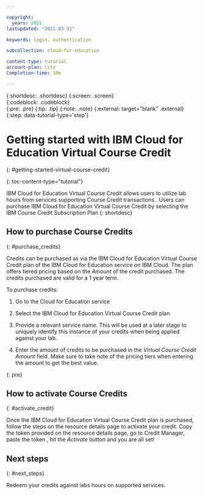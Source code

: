 ```yaml
---

copyright:
  years: 2021
lastupdated: "2021-03-31"

keywords: login, authentication

subcollection: cloud-for-education

content-type: tutorial
account-plan: lite
Completion-time: 10m

---
```

{:shortdesc: .shortdesc}
{:screen: .screen}  
{:codeblock: .codeblock}  
{:pre: .pre}
{:tip: .tip}
{:note: .note}
{:external: target="blank" .external}
{:step: data-tutorial-type='step'}


# Getting started with IBM Cloud for Education Virtual Course Credit 
{: #getting-started-virtual-course-credit}

{: toc-content-type="tutorial"} 

IBM Cloud for Education Virtual Course Credit allows users to utilize lab hours from services supporting Course Credit transactions . Users can purchase IBM Cloud for Education Virtual Course Credit by selecting the IBM Course Credit Subscription Plan 
{: shortdesc}

## How to purchase Course Credits
{: #purchase_credits}

Credits can be purchased as via the IBM Cloud for Education Virtual Course Credit plan of the IBM Cloud for Education service on IBM Cloud. The plan offers tiered pricing based on the _Amount_ of the credit purchased. The credits purchased are valid for a 1 year term.

To purchase credits:
1. Go to the Cloud for Education service 

2. Select the IBM Cloud for Education Virtual Course Credit plan

3. Provide a relevant service name. This will be used at a later stage to uniquely identify this instance of your credits  when being applied against your lab.

4. Enter the amount of credits to be purchased in the _Virtual Course Credit Amount_ field. Make sure to take note of the pricing tiers when entering the amount to get the best value.

  {: pre}

## How to activate Course Credits
{: #activate_credit}

Once the IBM Cloud for Education Virtual Course Credit plan is purchased, follow the steps on the resource details page  to activate your credit. Copy the token provided on the resource details page, go to Credit Manager, paste the token , hit the _Activate_ button and you are all set!

## Next steps
{: #next_steps}

Redeem your credits against labs hours on supported services.
